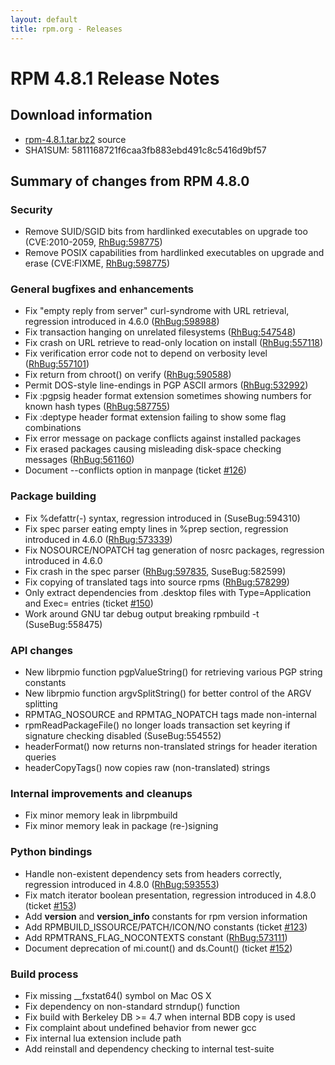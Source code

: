 ```yaml
---
layout: default
title: rpm.org - Releases
---
```


# RPM 4.8.1 Release Notes



## Download information
 * [rpm-4.8.1.tar.bz2](http://ftp.rpm.org/releases/rpm-4.8.x/rpm-4.8.1.tar.bz2) source
 * SHA1SUM: 5811168721f6caa3fb883ebd491c8c5416d9bf57

## Summary of changes from RPM 4.8.0

### Security
 * Remove SUID/SGID bits from hardlinked executables on upgrade too (CVE:2010-2059, [RhBug:598775](https://bugzilla.redhat.com/show_bug.cgi?id=598775))
 * Remove POSIX capabilities from hardlinked executables on upgrade and erase (CVE:FIXME, [RhBug:598775](https://bugzilla.redhat.com/show_bug.cgi?id=598775))

### General bugfixes and enhancements
 * Fix "empty reply from server" curl-syndrome with URL retrieval, regression introduced in 4.6.0 ([RhBug:598988](https://bugzilla.redhat.com/show_bug.cgi?id=598988))
 * Fix transaction hanging on unrelated filesystems ([RhBug:547548](https://bugzilla.redhat.com/show_bug.cgi?id=547548))
 * Fix crash on URL retrieve to read-only location on install ([RhBug:557118](https://bugzilla.redhat.com/show_bug.cgi?id=557118))
 * Fix verification error code not to depend on verbosity level ([RhBug:557101](https://bugzilla.redhat.com/show_bug.cgi?id=557101))
 * Fix return from chroot() on verify ([RhBug:590588](https://bugzilla.redhat.com/show_bug.cgi?id=590588))
 * Permit DOS-style line-endings in PGP ASCII armors ([RhBug:532992](https://bugzilla.redhat.com/show_bug.cgi?id=532992))
 * Fix :pgpsig header format extension sometimes showing numbers for known hash types ([RhBug:587755](https://bugzilla.redhat.com/show_bug.cgi?id=587755))
 * Fix :deptype header format extension failing to show some flag combinations
 * Fix error message on package conflicts against installed packages
 * Fix erased packages causing misleading disk-space checking messages ([RhBug:561160](https://bugzilla.redhat.com/show_bug.cgi?id=561160))
 * Document --conflicts option in manpage (ticket [#126](http://rpm.org/ticket/126))

### Package building
 * Fix %defattr(-) syntax, regression introduced in  (SuseBug:594310)
 * Fix spec parser eating empty lines in %prep section, regression introduced in 4.6.0 ([RhBug:573339](https://bugzilla.redhat.com/show_bug.cgi?id=573339))
 * Fix NOSOURCE/NOPATCH tag generation of nosrc packages, regression introduced in 4.6.0
 * Fix crash in the spec parser ([RhBug:597835](https://bugzilla.redhat.com/show_bug.cgi?id=597835), SuseBug:582599)
 * Fix copying of translated tags into source rpms ([RhBug:578299](https://bugzilla.redhat.com/show_bug.cgi?id=578299))
 * Only extract dependencies from .desktop files with Type=Application and Exec= entries (ticket [#150](http://rpm.org/ticket/150))
 * Work around GNU tar debug output breaking rpmbuild -t (SuseBug:558475)

### API changes
 * New librpmio function pgpValueString() for retrieving various PGP string constants
 * New librpmio function argvSplitString() for better control of the ARGV splitting
 * RPMTAG_NOSOURCE and RPMTAG_NOPATCH tags made non-internal
 * rpmReadPackageFile() no longer loads transaction set keyring if signature checking disabled (SuseBug:554552)
 * headerFormat() now returns non-translated strings for header iteration queries
 * headerCopyTags() now copies raw (non-translated) strings

### Internal improvements and cleanups
 * Fix minor memory leak in librpmbuild
 * Fix minor memory leak in package (re-)signing 

### Python bindings
 * Handle non-existent dependency sets from headers correctly, regression introduced in 4.8.0 ([RhBug:593553](https://bugzilla.redhat.com/show_bug.cgi?id=593553))
 * Fix match iterator boolean presentation, regression introduced in 4.8.0 (ticket [#153](http://rpm.org/ticket/153))
 * Add __version__ and __version_info__ constants for rpm version information
 * Add RPMBUILD_ISSOURCE/PATCH/ICON/NO constants (ticket [#123](http://rpm.org/ticket/123))
 * Add RPMTRANS_FLAG_NOCONTEXTS constant ([RhBug:573111](https://bugzilla.redhat.com/show_bug.cgi?id=573111))
 * Document deprecation of mi.count() and ds.Count() (ticket [#152](http://rpm.org/ticket/152))

### Build process
 * Fix missing __fxstat64() symbol on Mac OS X
 * Fix dependency on non-standard strndup() function
 * Fix build with Berkeley DB >= 4.7 when internal BDB copy is used
 * Fix complaint about undefined behavior from newer gcc
 * Fix internal lua extension include path
 * Add reinstall and dependency checking to internal test-suite
